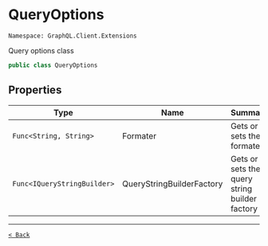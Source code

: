 # QueryOptions

`Namespace: GraphQL.Client.Extensions`

Query options class

```csharp
public class QueryOptions
```

## Properties

| Type | Name | Summary |
| --- | --- | --- |
| `Func<String, String>` | Formater | Gets or sets the formater |
| `Func<IQueryStringBuilder>` | QueryStringBuilderFactory | Gets or sets the query string builder factory |

---

[`< Back`](../)
